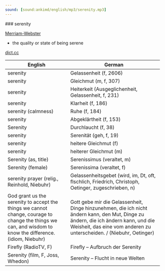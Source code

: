 ```yaml
---
sound: [sound:ankimd/english/mp3/serenity.mp3]
---
```


\### serenity

[Merriam-Webster](https://www.merriam-webster.com/dictionary/serenity)

- the quality or state of being serene

[dict.cc](https://www.dict.cc/serenity)

| English        | German       |
| -------------- | ------------ |
| serenity | Gelassenheit (f, 2606) |
| serenity | Gleichmut (m, f, 307) |
| serenity | Heiterkeit (Ausgeglichenheit, Gelassenheit, f, 231) |
| serenity | Klarheit (f, 186) |
| serenity (calmness) | Ruhe (f, 184) |
| serenity | Abgeklärtheit (f, 153) |
| Serenity | Durchlaucht (f, 38) |
| serenity | Serenität (geh, f, 19) |
| serenity | heitere Gleichmut (f) |
| serenity | heiterer Gleichmut (m) |
| Serenity (as, title) | Serenissimus (veraltet, m) |
| Serenity (female) | Serenissima (veraltet, f) |
| serenity prayer (relig., Reinhold, Niebuhr) | Gelassenheitsgebet (wird, im, Dt, oft, flschlich, Friedrich, Christoph, Oetinger, zugeschrieben, n) |
| God grant us the serenity to accept the things we cannot change, courage to change the things we can, and wisdom to know the difference. (idiom, Niebuhr) | Gott gebe mir die Gelassenheit, Dinge hinzunehmen, die ich nicht ändern kann, den Mut, Dinge zu ändern, die ich ändern kann, und die Weisheit, das eine vom anderen zu unterscheiden. / (Niebuhr, Oetinger) |
| Firefly (RadioTV, F) | Firefly – Aufbruch der Serenity |
| Serenity (film, F, Joss, Whedon) | Serenity – Flucht in neue Welten |
